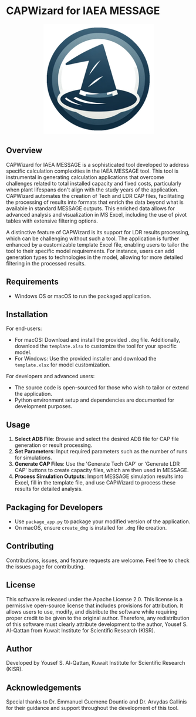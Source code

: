 # CAPWizard for IAEA MESSAGE

<p align="center">
    <img src="./Icon/logo.png" alt="CAPWizard logo" width="300"/>
</p>

## Overview
CAPWizard for IAEA MESSAGE is a sophisticated tool developed to address specific calculation complexities in the IAEA MESSAGE tool. This tool is instrumental in generating calculation applications that overcome challenges related to total installed capacity and fixed costs, particularly when plant lifespans don't align with the study years of the application. CAPWizard automates the creation of Tech and LDR CAP files, facilitating the processing of results into formats that enrich the data beyond what is available in standard MESSAGE outputs. This enriched data allows for advanced analysis and visualization in MS Excel, including the use of pivot tables with extensive filtering options.

A distinctive feature of CAPWizard is its support for LDR results processing, which can be challenging without such a tool. The application is further enhanced by a customizable template Excel file, enabling users to tailor the tool to their specific model requirements. For instance, users can add generation types to technologies in the model, allowing for more detailed filtering in the processed results.


## Requirements
- Windows OS or macOS to run the packaged application.


## Installation

For end-users:

- For macOS: Download and install the provided `.dmg` file. Additionally, download the `template.xlsx` to customize the tool for your specific model.
- For Windows: Use the provided installer and download the `template.xlsx` for model customization.

For developers and advanced users:

- The source code is open-sourced for those who wish to tailor or extend the application.
- Python environment setup and dependencies are documented for development purposes.


## Usage

1. **Select ADB File**: Browse and select the desired ADB file for CAP file generation or result processing.
2. **Set Parameters**: Input required parameters such as the number of runs for simulations.
3. **Generate CAP Files**: Use the 'Generate Tech CAP' or 'Generate LDR CAP' buttons to create capacity files, which are then used in MESSAGE.
4. **Process Simulation Outputs**: Import MESSAGE simulation results into Excel, fill in the template file, and use CAPWizard to process these results for detailed analysis.


## Packaging for Developers

- Use `package_app.py` to package your modified version of the application.
- On macOS, ensure `create_dmg` is installed for `.dmg` file creation.


## Contributing
Contributions, issues, and feature requests are welcome. Feel free to check the issues page for contributing.


## License
This software is released under the Apache License 2.0. This license is a permissive open-source license that includes provisions for attribution. It allows users to use, modify, and distribute the software while requiring proper credit to be given to the original author. Therefore, any redistribution of this software must clearly attribute development to the author, Yousef S. Al-Qattan from Kuwait Institute for Scientific Research (KISR). 

## Author

Developed by Yousef S. Al-Qattan, Kuwait Institute for Scientific Research (KISR).


## Acknowledgements

Special thanks to Dr. Emmanuel Guemene Dountio and Dr. Arvydas Gallinis for their guidance and support throughout the development of this tool.

